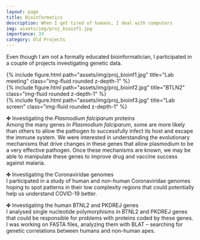 ```yaml
---
layout: page
title: Bioinformatics
description: When I get tired of humans, I deal with computers
img: assets/img/proj_bioinf1.jpg
importance: 33
category: Old Projects
---
```


Even though I am not a formally educated bioinformatician, I participated in a couple of projects investigating genetic data.

<div class="row">
    <div class="col-sm mt-3 mt-md-0">
        {% include figure.html path="assets/img/proj_bioinf1.jpg" title="Lab meeting" class="img-fluid rounded z-depth-1" %}
    </div>
    <div class="col-sm mt-3 mt-md-0">
        {% include figure.html path="assets/img/proj_bioinf2.jpg" title="BTLN2" class="img-fluid rounded z-depth-1" %}
    </div>
    <div class="col-sm mt-3 mt-md-0">
        {% include figure.html path="assets/img/proj_bioinf3.jpg" title="Lab screen" class="img-fluid rounded z-depth-1" %}
    </div>
</div>

✤ Investigating the <i>Plasmodium falciparum</i> proteins<br />
Among the many genes in <i>Plasmodium falciparum</i>, some are more likely than others to allow the pathogen to successfully infect its host and escape the immune system. We were interested in understanding the evolutionary mechanisms that drive changes in these genes that allow plasmodium to be a very effective pathogen. Once these mechanisms are known, we may be able to manipulate these genes to improve drug and vaccine success against malaria.

✤ Investigating the Coronaviridae genomes<br />
I participated in a study of human and non-human Coronaviridae genomes hoping to spot patterns in their low complexity regions that could potentially help us understand COVID-19 better.

✤ Investigating the human BTNL2 and PKDREJ genes<br />
I analysed single nucleotide polymorphisms in BTNL2 and PKDREJ genes that could be responsible for problems with proteins coded by these genes. I was working on FASTA files, analyzing them with BLAT – searching for genetic correlations between humans and non-human apes. 
